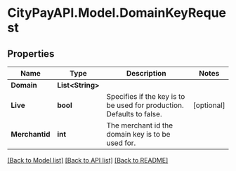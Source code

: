 # CityPayAPI.Model.DomainKeyRequest

## Properties

Name | Type | Description | Notes
------------ | ------------- | ------------- | -------------
**Domain** | **List&lt;String&gt;** |  | 
**Live** | **bool** | Specifies if the key is to be used for production. Defaults to false.  | [optional] 
**Merchantid** | **int** | The merchant id the domain key is to be used for.  | 

[[Back to Model list]](../README.md#documentation-for-models) [[Back to API list]](../README.md#documentation-for-api-endpoints) [[Back to README]](../README.md)

